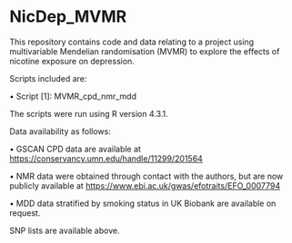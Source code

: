 # NicDep_MVMR
This repository contains code and data relating to a project using multivariable Mendelian randomisation (MVMR) to explore the effects of nicotine exposure on depression.

Scripts included are:

•	Script [1]: MVMR_cpd_nmr_mdd

The scripts were run using R version 4.3.1.

Data availability as follows:

•	GSCAN CPD data are available at https://conservancy.umn.edu/handle/11299/201564 

•	NMR data were obtained through contact with the authors, but are now publicly available at https://www.ebi.ac.uk/gwas/efotraits/EFO_0007794

•	MDD data stratified by smoking status in UK Biobank are available on request.

SNP lists are available above.

